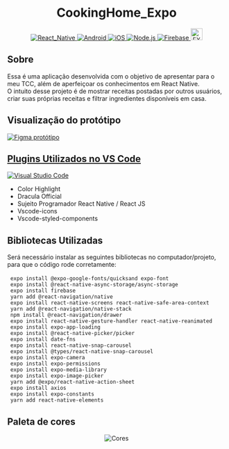 
<!-- https://user-images.githubusercontent.com/74029212/129305717-abfd742b-6ed5-417d-8efb-db04959eacee.png -->
<!-- https://user-images.githubusercontent.com/74029212/129305728-a25e2c38-dbed-48ff-8cf5-4a104bed5d0b.png -->

<h1 align="center"> CookingHome_Expo </h1>

<!-- Imagens/GIF do APP -->

<!-- Imagens das Ferramentas/Frameworks utilizados -->

<p align="center">
  <a target="_blank" href="https://reactnative.dev">
    <img alt="React_Native" src="https://img.shields.io/badge/React_Native-20232A?style=for-the-badge&logo=react&logoColor=61DAFB" />
  </a>
  <a target="_blank" href="">
    <img alt="Android" src="https://img.shields.io/badge/Android-3DDC84?style=for-the-badge&logo=android&logoColor=white" />
  </a>
  <a target="_blank" href="">
    <img alt="iOS" src="https://img.shields.io/badge/iOS-000000?style=for-the-badge&logo=ios&logoColor=white" />
  </a>
  <a target="_blank" href="https://nodejs.org/en/">
    <img alt="Node.js" src="https://img.shields.io/badge/Node.js-339933?style=for-the-badge&logo=nodedotjs&logoColor=white" />
  </a>
  <a target="_blank" href="https://firebase.google.com/?hl=pt">
    <img alt="Firebase" src="https://img.shields.io/badge/firebase-ffca28?style=for-the-badge&logo=firebase&logoColor=black" />
  </a>
  <a target="_blank" href="https://docs.expo.dev">
    <img alt="EXPO" height=27 src="https://img.shields.io/badge/%20Expo-4630EB.svg?style=flat-square&logo=EXPO&labelColor=f3f3f3&logoColor=000" />
  </a>
</p>

<!-- Sobre o projeto -->

<h2>Sobre</h2>
Essa é uma aplicação desenvolvida com o objetivo de apresentar para o meu TCC, além de aperfeiçoar os conhecimentos em React Native.<br>
O intuito desse projeto é de mostrar receitas postadas por outros usuários, criar suas próprias receitas e filtrar ingredientes disponíveis em casa.<br>

<!-- Protótipo do figma -->

<h2>Visualização do protótipo</h2>
<a target="_blank" href="https://www.figma.com/proto/XB7dPgKvIwGGrjo3bqHeJm/TCC?node-id=22%3A4&scaling=min-zoom&page-id=0%3A1&starting-point-node-id=22%3A4&show-proto-sidebar=1">
  <img alt="Figma protótipo" src="https://img.shields.io/badge/Figma-F24E1E?style=for-the-badge&logo=figma&logoColor=white"
</a>
  
<!-- Plugins VS Code -->
  
<h2>Plugins Utilizados no VS Code</h2>
<a target="_blank" href="https://code.visualstudio.com">
  <img alt="Visual Studio Code" src="https://img.shields.io/badge/Visual_Studio_Code-0078D4?style=for-the-badge&logo=visual%20studio%20code&logoColor=white" />
</a>
<p>
  <ul>
    <li>Color Highlight</li>
    <li>Dracula Official</li>
    <li>Sujeito Programador React Native / React JS</li>
    <li>Vscode-icons</li>
    <li>Vscode-styled-components</li>
  </ul>
</p>

<!-- Bibliotecas -->

<h2>Bibliotecas Utilizadas</h2>
Será necessário instalar as seguintes bibliotecas no computador/projeto, para que o código rode corretamente:<br/><br/>
  <code> expo install @expo-google-fonts/quicksand expo-font</code><br/>
  <code> expo install @react-native-async-storage/async-storage</code><br/>
  <code> expo install firebase </code><br/>
  <code> yarn add @react-navigation/native</code><br/>
  <code> expo install react-native-screens react-native-safe-area-context</code><br/>
  <code> yarn add @react-navigation/native-stack </code><br/>
  <code> npm install @react-navigation/drawer </code><br/>
  <code> expo install react-native-gesture-handler react-native-reanimated </code><br/>
  <code> expo install expo-app-loading </code><br/>
  <code> expo install @react-native-picker/picker </code><br/> 
  <code> expo install date-fns </code><br/> 
  <code> expo install react-native-snap-carousel </code><br/>
  <code> expo install @types/react-native-snap-carousel </code><br/>
  <code> expo install expo-camera </code><br/>
  <code> expo install expo-permissions </code><br/>
  <code> expo install expo-media-library </code><br/>
  <code> expo install expo-image-picker </code><br/>
  <code> yarn add @expo/react-native-action-sheet </code><br/>
  <code> expo install axios </code><br/>
  <code> expo install expo-constants </code><br/>
  <code> yarn add react-native-elements </code><br/>
  <!--<code>  </code><br/>
  <code>  </code><br/>
  <code>  </code><br/>
  <code>  </code><br/>
  <code>  </code><br/>
  <code>  </code><br/>
  <code>  </code><br/>
  <code>  </code><br/>
  <code>  </code><br/>
  <code>  </code><br/>
  <code>  </code><br/> -->
  
  
<!-- Paleta de cores -->

<h2>Paleta de cores</h2>
<p align="center">
  <img alt="Cores" src="https://user-images.githubusercontent.com/74029212/126877549-66102de2-8cf6-4c52-9b23-ddbd440e2985.png" />
</p>


